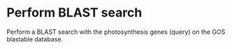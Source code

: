 # Perform BLAST search

Perform a BLAST search with the photosynthesis genes (query) on the GOS blastable database.

